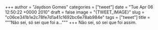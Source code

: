 
+++
author = "Jaydson Gomes"
categories = ["tweet"]
date = "Tue Apr 06 12:50:22 +0000 2010"
draft = false
image = "{TWEET_IMAGE}"
slug = "c06ce341b1e2c78fe7d1a41c1692bc6e78ab984e"
tags = ["tweet"]
title = """Não sei, só sei que foi a..."""
+++
Não sei, só sei que foi assim.
